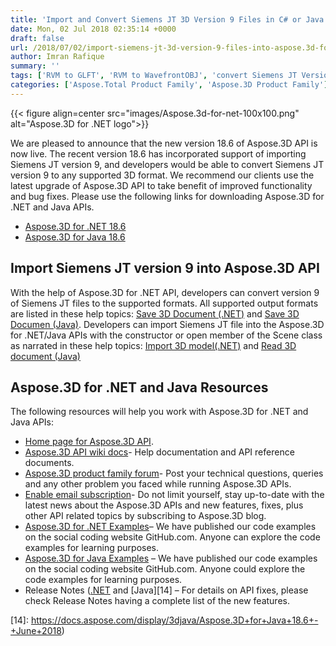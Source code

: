 ```yaml
---
title: 'Import and Convert Siemens JT 3D Version 9 Files in C# or Java'
date: Mon, 02 Jul 2018 02:35:14 +0000
draft: false
url: /2018/07/02/import-siemens-jt-3d-version-9-files-into-aspose.3d-for-.net-api/
author: Imran Rafique
summary: ''
tags: ['RVM to GLFT', 'RVM to WavefrontOBJ', 'convert Siemens JT Version 9 in csharp', 'convert Siemens JT Version 9 in java']
categories: ['Aspose.Total Product Family', 'Aspose.3D Product Family']
---
```




{{< figure align=center src="images/Aspose.3d-for-net-100x100.png" alt="Aspose.3D for .NET logo">}}


We are pleased to announce that the new version 18.6 of Aspose.3D API is now live. The recent version 18.6 has incorporated support of importing Siemens JT version 9, and developers would be able to convert Siemens JT version 9 to any supported 3D format. We recommend our clients use the latest upgrade of Aspose.3D API to take benefit of improved functionality and bug fixes. Please use the following links for downloading Aspose.3D for .NET and Java APIs.

*   [Aspose.3D for .NET 18.6][1]
*   [Aspose.3D for Java 18.6][2]

## Import Siemens JT version 9 into Aspose.3D API

With the help of Aspose.3D for .NET API, developers can convert version 9 of Siemens JT files to the supported formats. All supported output formats are listed in these help topics: [Save 3D Document (.NET)][3] and [Save 3D Documen (Java)][4]. Developers can import Siemens JT file into the Aspose.3D for .NET/Java APIs with the constructor or open member of the Scene class as narrated in these help topics: [Import 3D model(.NET)][5] and [Read 3D document (Java)][6]

## Aspose.3D for .NET and Java Resources

The following resources will help you work with Aspose.3D for .NET and Java APIs:

*   [Home page for Aspose.3D API][7].
*   [Aspose.3D API wiki docs][8]\- Help documentation and API reference documents.
*   [Aspose.3D product family forum][9]\- Post your technical questions, queries and any other problem you faced while running Aspose.3D APIs.
*   [Enable email subscription][10]\- Do not limit yourself, stay up-to-date with the latest news about the Aspose.3D APIs and new features, fixes, plus other API related topics by subscribing to Aspose.3D blog.
*   [Aspose.3D for .NET Examples][11]– We have published our code examples on the social coding website GitHub.com. Anyone can explore the code examples for learning purposes.
*   [Aspose.3D for Java Examples][12] – We have published our code examples on the social coding website GitHub.com. Anyone could explore the code examples for learning purposes.
*   Release Notes ([.NET][13] and [Java][14] – For details on API fixes, please check Release Notes having a complete list of the new features.




[1]: https://www.nuget.org/packages/Aspose.3D/18.6.0
[2]: https://artifact.aspose.com/repo/com/aspose/aspose-3d/18.6/
[3]: https://docs.aspose.com/display/3dnet/Save+a+3D+Document
[4]: https://docs.aspose.com/display/3djava/Save+3D+Document
[5]: https://docs.aspose.com/display/3dnet/Create+and+Read+an+Existing+3D+Scene#CreateandReadanExisting3DScene-Readinga3DScene
[6]: https://docs.aspose.com/display/3djava/Read+3D+document#Read3Ddocument-Import3Ddocument
[7]: http://www.aspose.com/products/3d
[8]: https://docs.aspose.com/display/3Dproductfamily/Home
[9]: https://forum.aspose.com/c/3d
[10]: https://blog.aspose.com/category/aspose-products/aspose-3d-product-family/
[11]: https://github.com/aspose3d/Aspose_3D_NET
[12]: https://github.com/aspose-3d/Aspose.3D-for-Java
[13]: https://docs.aspose.com/display/3dnet/Aspose.3D+for+.NET+18.6+-+June+2018
[14]: https://docs.aspose.com/display/3djava/Aspose.3D+for+Java+18.6+-+June+2018)




